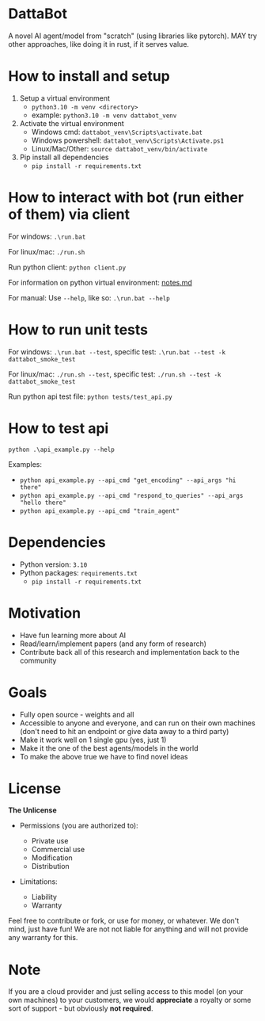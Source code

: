 # DattaBot

A novel AI agent/model from "scratch" (using libraries like pytorch). MAY try other approaches, like doing it in rust, if it serves value.

# How to install and setup

1. Setup a virtual environment
    - `python3.10 -m venv <directory>`
    - example: `python3.10 -m venv dattabot_venv`
2. Activate the virtual environment
    - Windows cmd: `dattabot_venv\Scripts\activate.bat`
    - Windows powershell: `dattabot_venv\Scripts\Activate.ps1`
    - Linux/Mac/Other: `source dattabot_venv/bin/activate`
3. Pip install all dependencies
    - `pip install -r requirements.txt`

# How to interact with bot (run either of them) via client

For windows:
`.\run.bat`

For linux/mac:
`./run.sh`

Run python client:
`python client.py`

For information on python virtual environment: [notes.md](notes.md)

For manual: Use `--help`, like so: `.\run.bat --help`

# How to run unit tests

For windows:
`.\run.bat --test`, specific test: `.\run.bat --test -k dattabot_smoke_test`

For linux/mac:
`./run.sh --test`, specific test: `./run.sh --test -k dattabot_smoke_test`

Run python api test file:
`python tests/test_api.py`

# How to test api

`python .\api_example.py --help`

Examples:

-   `python api_example.py --api_cmd "get_encoding" --api_args "hi there"`
-   `python api_example.py --api_cmd "respond_to_queries" --api_args "hello there"`
-   `python api_example.py --api_cmd "train_agent"`

# Dependencies

-   Python version: `3.10`
-   Python packages: `requirements.txt`
    -   `pip install -r requirements.txt`

# Motivation

-   Have fun learning more about AI
-   Read/learn/implement papers (and any form of research)
-   Contribute back all of this research and implementation back to the community

# Goals

-   Fully open source - weights and all
-   Accessible to anyone and everyone, and can run on their own machines (don't need to hit an endpoint or give data away to a third party)
-   Make it work well on 1 single gpu (yes, just 1)
-   Make it the one of the best agents/models in the world
-   To make the above true we have to find novel ideas

# License

**The Unlicense**

-   Permissions (you are authorized to):

    -   Private use
    -   Commercial use
    -   Modification
    -   Distribution

-   Limitations:
    -   Liability
    -   Warranty

Feel free to contribute or fork, or use for money, or whatever. We don't mind, just have fun! We are not not liable for anything and will not provide any warranty for this.

# Note

If you are a cloud provider and just selling access to this model (on your own machines) to your customers, we would **appreciate** a royalty or some sort of support - but obviously **not required**.
